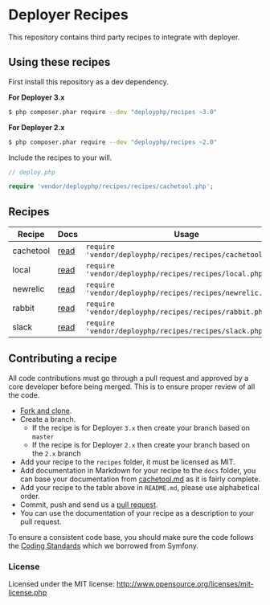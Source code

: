 # Deployer Recipes

This repository contains third party recipes to integrate with deployer.

## Using these recipes

First install this repository as a dev dependency.

**For Deployer 3.x**

```sh
$ php composer.phar require --dev "deployphp/recipes ~3.0"
```

**For Deployer 2.x**

```sh
$ php composer.phar require --dev "deployphp/recipes ~2.0"
```

Include the recipes to your will.

```php
// deploy.php

require 'vendor/deployphp/recipes/recipes/cachetool.php';
```

## Recipes

| Recipe    | Docs                                                                      | Usage
| ------    | ----                                                                      | -----
| cachetool | [read](http://github.com/deployphp/recipes/blob/master/docs/cachetool.md) | `require 'vendor/deployphp/recipes/recipes/cachetool.php';`
| local     | [read](http://github.com/deployphp/recipes/blob/master/docs/local.md)     | `require 'vendor/deployphp/recipes/recipes/local.php';`
| newrelic  | [read](http://github.com/deployphp/recipes/blob/master/docs/newrelic.md)  | `require 'vendor/deployphp/recipes/recipes/newrelic.php';`
| rabbit    | [read](http://github.com/deployphp/recipes/blob/master/docs/rabbit.md)    | `require 'vendor/deployphp/recipes/recipes/rabbit.php';`
| slack     | [read](http://github.com/deployphp/recipes/blob/master/docs/slack.md)     | `require 'vendor/deployphp/recipes/recipes/slack.php';`

## Contributing a recipe

All code contributions must go through a pull request and approved by a core developer before being merged. This is to ensure proper review of all the code.

* [Fork and clone](https://help.github.com/articles/fork-a-repo).
* Create a branch.
  * If the recipe is for Deployer `3.x` then create your branch based on `master`
  * If the recipe is for Deployer `2.x` then create your branch based on the `2.x` branch
* Add your recipe to the `recipes` folder, it must be licensed as MIT.
* Add documentation in Markdown for your recipe to the `docs` folder, you can base your documentation from [cachetool.md](http://github.com/deployphp/recipes/blob/master/docs/cachetool.md) as it is fairly complete.
* Add your recipe to the table above in `README.md`, please use alphabetical order.
* Commit, push and send us a [pull request](https://help.github.com/articles/using-pull-requests).
* You can use the documentation of your recipe as a description to your pull request.

To ensure a consistent code base, you should make sure the code follows the [Coding Standards](http://symfony.com/doc/current/contributing/code/standards.html) which we borrowed from Symfony.

### License

Licensed under the MIT license: http://www.opensource.org/licenses/mit-license.php

